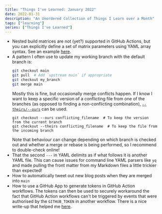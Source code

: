 ```yaml
---
title: "Things I've Learned: January 2022"
date: 2022-01-31
description: "An Unordered Collection of Things I Learn over a Month"
tags: ["learning"]
series: ["Things I've Learned"]
---
```


- Nested build matrices are not (yet?) supported in GitHub Actions, but you can explicitly define a set of matrix parameters using YAML array syntax.
  See an example [here](https://github.com/sgibson91/testing-gh-actions/blob/3a0fec6d59c933646e6c6b673e37cadf1dafb3a2/.github/workflows/includes-matrix-with-list.yaml).
- A pattern I often use to update my working branch with the default branch is:
  ```bash
  git checkout main
  git pull  # Add `upstream main` if appropriate
  git checkout my_branch
  git merge main
  ```
  Mostly this is fine, but occasionally merge conflicts happen.
  If I know I want to keep a specific version of a conflicting file from one of the branches (as opposed to finding a non-conflicting combination), [`--theirs/--ours`](https://nitaym.github.io/ourstheirs/) can be used.
  ```
  git checkout --ours conflicting_filename  # To keep the version from the current branch
  git checkout --theirs conflicting_filename  # To keep the file from the incoming branch
  ```
  Note that behaviour can change depending on which branch is checked out and whether a merge or rebase is being performed, so I recommend to double-check online!
- That the second `---` in YAML delimits as if what follows it is another YAML file.
  This can cause issues for command line YAML parsers like `yq` and made pulling the front matter from my Markdown files a little trickier than expected!
- How to automatically tweet out new blog posts when they are merged into `main`
- How to use a GitHub App to generate tokens in GitHub Action workflows.
  The tokens can then be used to securely workaround the fact that GitHub Action workflows can't be triggered by events that were authorised by the `GITHUB_TOKEN` in another workflow.
  There is a nice write-up that helped me [here](https://github.com/peter-evans/create-pull-request/blob/main/docs/concepts-guidelines.md#authenticating-with-github-app-generated-tokens).
